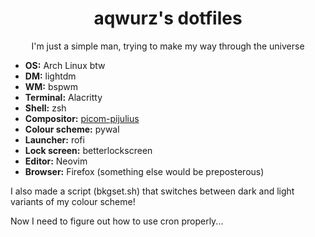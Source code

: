 <div align="center">
  <h1>aqwurz's dotfiles</h1>
  <p>I'm just a simple man, trying to make my way through the universe</p>
</div>
<ul>
  <li><b>OS:</b> Arch Linux btw</li>
  <li><b>DM:</b> lightdm</li>
  <li><b>WM:</b> bspwm</li>
  <li><b>Terminal:</b> Alacritty</li>
  <li><b>Shell:</b> zsh</li>
  <li><b>Compositor:</b> <a href="https://github.com/pijulius/picom">picom-pijulius</a></li>
  <li><b>Colour scheme:</b> pywal</li>
  <li><b>Launcher:</b> rofi</li>
  <li><b>Lock screen:</b> betterlockscreen</li>
  <li><b>Editor:</b> Neovim</li>
  <li><b>Browser:</b> Firefox (something else would be preposterous)</li>
</ul>

I also made a script (bkgset.sh) that switches between dark and light variants of my colour scheme!

Now I need to figure out how to use cron properly...
